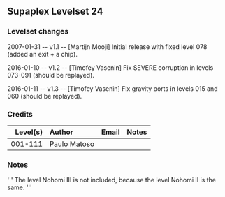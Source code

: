 ## Supaplex Levelset 24

### Levelset changes
2007-01-31 -- v1.1 -- [Martijn Mooji] Initial release with fixed level 078 (added an exit + a chip).

2016-01-10 -- v1.2 -- [Timofey Vasenin] Fix SEVERE corruption in levels 073-091 (should be replayed).

2016-01-11 -- v1.3 -- [Timofey Vasenin] Fix gravity ports in levels 015 and 060 (should be replayed).

### Credits

Level(s) | Author       | Email | Notes
--------:|:------------ |:----- |:-----
001-111  | Paulo Matoso |       |

### Notes

'''
The level Nohomi III is not included, because the level Nohomi II is the same.
'''
